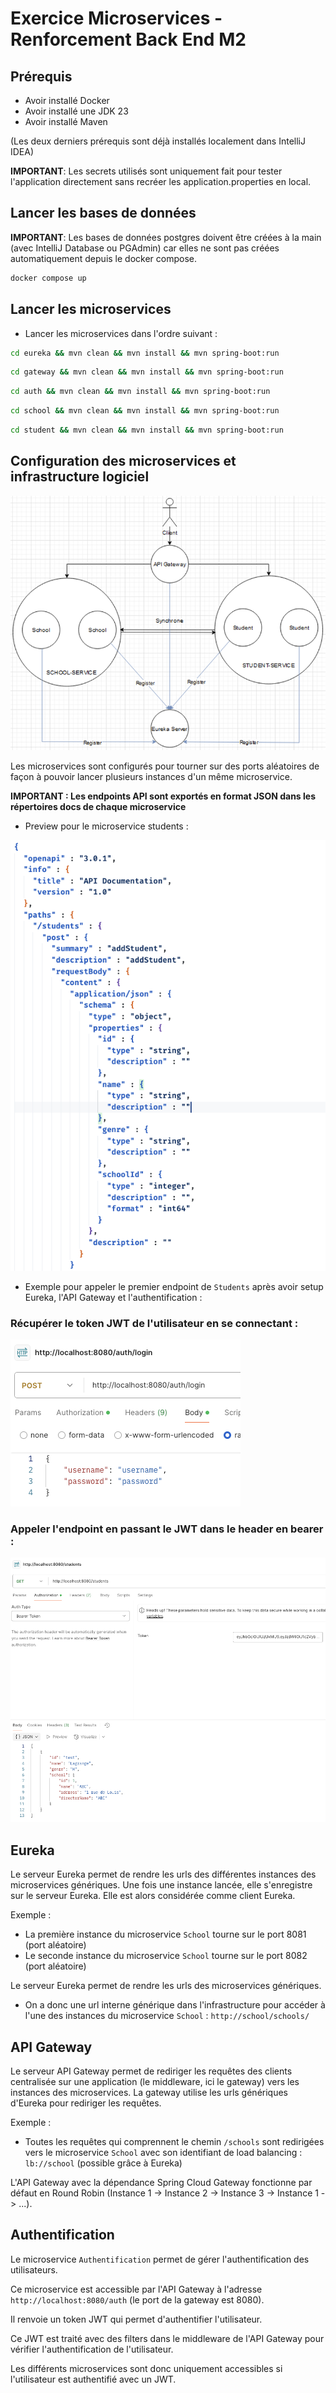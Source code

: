 # Exercice Microservices - Renforcement Back End M2

## Prérequis

- Avoir installé Docker
- Avoir installé une JDK 23
- Avoir installé Maven

(Les deux derniers prérequis sont déjà installés localement dans IntelliJ IDEA)

**IMPORTANT**: Les secrets utilisés sont uniquement fait pour tester l'application directement sans recréer les application.properties en local.

## Lancer les bases de données

**IMPORTANT**: Les bases de données postgres doivent être créées à la main (avec IntelliJ Database ou PGAdmin) car elles ne sont pas créées automatiquement depuis le docker compose.

```bash
docker compose up
```

## Lancer les microservices

- Lancer les microservices dans l'ordre suivant :

```bash
cd eureka && mvn clean && mvn install && mvn spring-boot:run
```

```bash
cd gateway && mvn clean && mvn install && mvn spring-boot:run
```

```bash
cd auth && mvn clean && mvn install && mvn spring-boot:run
```

```bash
cd school && mvn clean && mvn install && mvn spring-boot:run
```

```bash
cd student && mvn clean && mvn install && mvn spring-boot:run
```

## Configuration des microservices et infrastructure logiciel

![schéma d'architecture](schema.png)

Les microservices sont configurés pour tourner sur des ports aléatoires de façon à pouvoir lancer plusieurs instances d'un même microservice.

**IMPORTANT : Les endpoints API sont exportés en format JSON dans les répertoires docs de chaque microservice**

- Preview pour le microservice students : 

![preview](preview.png)

- Exemple pour appeler le premier endpoint de `Students` après avoir setup Eureka, l'API Gateway et l'authentification :

### Récupérer le token JWT de l'utilisateur en se connectant :

![login](login.png)

### Appeler l'endpoint en passant le JWT dans le header en bearer :

![call students](call.png)

## Eureka

Le serveur Eureka permet de rendre les urls des différentes instances des microservices génériques.
Une fois une instance lancée, elle s'enregistre sur le serveur Eureka. Elle est alors considérée comme client Eureka.

Exemple :

- La première instance du microservice `School` tourne sur le port 8081 (port aléatoire)
- Le seconde instance du microservice `School` tourne sur le port 8082 (port aléatoire)

Le serveur Eureka permet de rendre les urls des microservices génériques.

- On a donc une url interne générique dans l'infrastructure pour accéder à l'une des instances du microservice `School` : `http://school/schools/`

## API Gateway

Le serveur API Gateway permet de rediriger les requêtes des clients centralisée sur une application (le middleware, ici le gateway) vers les instances des microservices.
La gateway utilise les urls génériques d'Eureka pour rediriger les requêtes.

Exemple :

- Toutes les requêtes qui comprennent le chemin `/schools` sont redirigées vers le microservice `School` avec son identifiant de load balancing : `lb://school` (possible grâce à Eureka)

L'API Gateway avec la dépendance Spring Cloud Gateway fonctionne par défaut en Round Robin (Instance 1 -> Instance 2 -> Instance 3 -> Instance 1 -> ...).

## Authentification

Le microservice `Authentification` permet de gérer l'authentification des utilisateurs.

Ce microservice est accessible par l'API Gateway à l'adresse `http://localhost:8080/auth` (le port de la gateway est 8080).

Il renvoie un token JWT qui permet d'authentifier l'utilisateur.

Ce JWT est traité avec des filters dans le middleware de l'API Gateway pour vérifier l'authentification de l'utilisateur. 

Les différents microservices sont donc uniquement accessibles si l'utilisateur est authentifié avec un JWT.
